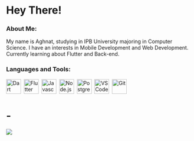 <h1>
  Hey There!
</h1>

### About Me:
My name is Aghnat, studying in IPB University majoring in Computer Science. I have an interests in Mobile Development and Web Development. Currently learning about Flutter and Back-end.
### Languages and Tools:
<div id="language-badges">
  <img src="https://cdn.jsdelivr.net/gh/devicons/devicon/icons/dart/dart-original.svg" title="Dart" width="40" height="40"/>&nbsp;
  <img src="https://cdn.jsdelivr.net/gh/devicons/devicon/icons/flutter/flutter-original.svg" title="Flutter" width="40" height="40" />&nbsp;
  <img src="https://cdn.jsdelivr.net/gh/devicons/devicon/icons/javascript/javascript-plain.svg" title="Javascript" width="40" height="40"/>&nbsp;
  <img src="https://cdn.jsdelivr.net/gh/devicons/devicon/icons/nodejs/nodejs-original.svg" title="Node.js" width="40" height="40"/>&nbsp;
  <img src="https://cdn.jsdelivr.net/gh/devicons/devicon/icons/postgresql/postgresql-original.svg" title="PostgreSQL" width="40" height="40"/>&nbsp;
  <img src="https://cdn.jsdelivr.net/gh/devicons/devicon/icons/vscode/vscode-original.svg" title="VS Code" width="40" height="40"/>&nbsp;
  <img src="https://cdn.jsdelivr.net/gh/devicons/devicon/icons/git/git-original.svg" title="Git" width="40" height="40"/>&nbsp;
</div>
<h1>-</h1>
<div id="badges">
  <a href="https://www.linkedin.com/in/aghnathasya/">
  <img src="https://img.shields.io/badge/LinkedIn-blue?logo=linkedin&logoColor=white&style=for-the-badge">
  </a>
</div>
